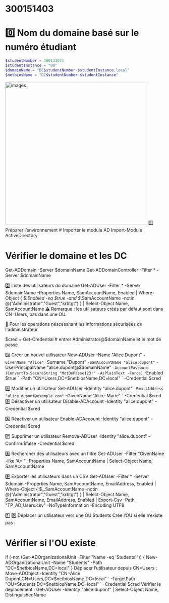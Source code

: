 # 300151403

# 0️⃣ Nom du domaine basé sur le numéro étudiant

```powershell
$studentNumber = 300133071
$studentInstance = "00"
$domainName = "DC$studentNumber-$studentInstance.local"
$netbiosName = "DC$studentNumber-$studentInstance"
```
<img src="images/0" alt="images" width="450"/>
1️⃣ Préparer l’environnement
# Importer le module AD
Import-Module ActiveDirectory

# Vérifier le domaine et les DC
Get-ADDomain -Server $domainName
Get-ADDomainController -Filter * -Server $domainName

2️⃣ Liste des utilisateurs du domaine
Get-ADUser -Filter * -Server $domainName -Properties Name, SamAccountName, Enabled |
Where-Object { $_.Enabled -eq $true -and $_.SamAccountName -notin @("Administrator","Guest","krbtgt") } |
Select-Object Name, SamAccountName
⚠️ Remarque : les utilisateurs créés par défaut sont dans CN=Users, pas dans une OU.

🔑 Pour les operations néscessitant les informations sécurisées de l'administrateur

$cred = Get-Credential  # entrer Administrator@$domainName et le mot de passe

3️⃣ Créer un nouvel utilisateur
New-ADUser -Name "Alice Dupont" `
           -GivenName "Alice" `
           -Surname "Dupont" `
           -SamAccountName "alice.dupont" `
           -UserPrincipalName "alice.dupont@$domainName" `
           -AccountPassword (ConvertTo-SecureString "MotDePasse123!" -AsPlainText -Force) `
           -Enabled $true `
           -Path "CN=Users,DC=$netbiosName,DC=local" `
           -Credential $cred
           
  4️⃣ Modifier un utilisateur
Set-ADUser -Identity "alice.dupont" `
           -EmailAddress "alice.dupont@exemple.com" `
           -GivenName "Alice-Marie" `
           -Credential $cred
5️⃣ Désactiver un utilisateur
Disable-ADAccount -Identity "alice.dupont" -Credential $cred

6️⃣ Réactiver un utilisateur
Enable-ADAccount -Identity "alice.dupont" -Credential $cred

7️⃣ Supprimer un utilisateur
Remove-ADUser -Identity "alice.dupont" -Confirm:$false -Credential $cred

8️⃣ Rechercher des utilisateurs avec un filtre
Get-ADUser -Filter "GivenName -like 'A*'" -Properties Name, SamAccountName |
Select-Object Name, SamAccountName

9️⃣ Exporter les utilisateurs dans un CSV
Get-ADUser -Filter * -Server $domain -Properties Name, SamAccountName, EmailAddress, Enabled |
Where-Object { $_.SamAccountName -notin @("Administrator","Guest","krbtgt") } |
Select-Object Name, SamAccountName, EmailAddress, Enabled |
Export-Csv -Path "TP_AD_Users.csv" -NoTypeInformation -Encoding UTF8

1️⃣ 0️⃣ Déplacer un utilisateur vers une OU Students
Crée l’OU si elle n’existe pas :
# Vérifier si l'OU existe
if (-not (Get-ADOrganizationalUnit -Filter "Name -eq 'Students'")) {
    New-ADOrganizationalUnit -Name "Students" -Path "DC=$netbiosName,DC=local"
}
Déplacer l’utilisateur depuis CN=Users :
Move-ADObject -Identity "CN=Alice Dupont,CN=Users,DC=$netbiosName,DC=local" `
              -TargetPath "OU=Students,DC=$netbiosName,DC=local" `
              -Credential $cred
Vérifier le déplacement :
Get-ADUser -Identity "alice.dupont" | Select-Object Name, DistinguishedName
